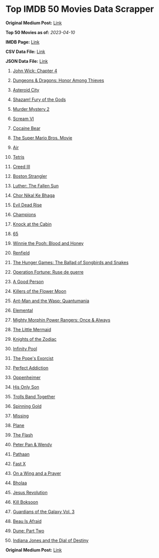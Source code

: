 # Top IMDB 50 Movies Data Scrapper

**Original Medium Post:** [Link](https://medium.com/@nishantsahoo/which-movie-should-i-watch-5c83a3c0f5b1) 

**Top 50 Movies as of:** _2023-04-10_

**IMDB Page:** [Link](http://www.imdb.com/search/title?release_date=2023,2023&title_type=feature)

**CSV Data File:** [Link](/Data/data.csv)

**JSON Data File:** [Link](/Data/data.json)

1. [John Wick: Chapter 4](https://www.imdb.com/title/tt10366206/?ref_=adv_li_tt)

2. [Dungeons & Dragons: Honor Among Thieves](https://www.imdb.com/title/tt2906216/?ref_=adv_li_tt)

3. [Asteroid City](https://www.imdb.com/title/tt14230388/?ref_=adv_li_tt)

4. [Shazam! Fury of the Gods](https://www.imdb.com/title/tt10151854/?ref_=adv_li_tt)

5. [Murder Mystery 2](https://www.imdb.com/title/tt15255288/?ref_=adv_li_tt)

6. [Scream VI](https://www.imdb.com/title/tt17663992/?ref_=adv_li_tt)

7. [Cocaine Bear](https://www.imdb.com/title/tt14209916/?ref_=adv_li_tt)

8. [The Super Mario Bros. Movie](https://www.imdb.com/title/tt6718170/?ref_=adv_li_tt)

9. [Air](https://www.imdb.com/title/tt16419074/?ref_=adv_li_tt)

10. [Tetris](https://www.imdb.com/title/tt12758060/?ref_=adv_li_tt)

11. [Creed III](https://www.imdb.com/title/tt11145118/?ref_=adv_li_tt)

12. [Boston Strangler](https://www.imdb.com/title/tt2560078/?ref_=adv_li_tt)

13. [Luther: The Fallen Sun](https://www.imdb.com/title/tt3155298/?ref_=adv_li_tt)

14. [Chor Nikal Ke Bhaga](https://www.imdb.com/title/tt22297828/?ref_=adv_li_tt)

15. [Evil Dead Rise](https://www.imdb.com/title/tt13345606/?ref_=adv_li_tt)

16. [Champions](https://www.imdb.com/title/tt15339570/?ref_=adv_li_tt)

17. [Knock at the Cabin](https://www.imdb.com/title/tt15679400/?ref_=adv_li_tt)

18. [65](https://www.imdb.com/title/tt12261776/?ref_=adv_li_tt)

19. [Winnie the Pooh: Blood and Honey](https://www.imdb.com/title/tt19623240/?ref_=adv_li_tt)

20. [Renfield](https://www.imdb.com/title/tt11358390/?ref_=adv_li_tt)

21. [The Hunger Games: The Ballad of Songbirds and Snakes](https://www.imdb.com/title/tt10545296/?ref_=adv_li_tt)

22. [Operation Fortune: Ruse de guerre](https://www.imdb.com/title/tt7985704/?ref_=adv_li_tt)

23. [A Good Person](https://www.imdb.com/title/tt14153080/?ref_=adv_li_tt)

24. [Killers of the Flower Moon](https://www.imdb.com/title/tt5537002/?ref_=adv_li_tt)

25. [Ant-Man and the Wasp: Quantumania](https://www.imdb.com/title/tt10954600/?ref_=adv_li_tt)

26. [Elemental](https://www.imdb.com/title/tt15789038/?ref_=adv_li_tt)

27. [Mighty Morphin Power Rangers: Once & Always](https://www.imdb.com/title/tt23219684/?ref_=adv_li_tt)

28. [The Little Mermaid](https://www.imdb.com/title/tt5971474/?ref_=adv_li_tt)

29. [Knights of the Zodiac](https://www.imdb.com/title/tt6528290/?ref_=adv_li_tt)

30. [Infinity Pool](https://www.imdb.com/title/tt10365998/?ref_=adv_li_tt)

31. [The Pope's Exorcist](https://www.imdb.com/title/tt13375076/?ref_=adv_li_tt)

32. [Perfect Addiction](https://www.imdb.com/title/tt12965390/?ref_=adv_li_tt)

33. [Oppenheimer](https://www.imdb.com/title/tt15398776/?ref_=adv_li_tt)

34. [His Only Son](https://www.imdb.com/title/tt8277246/?ref_=adv_li_tt)

35. [Trolls Band Together](https://www.imdb.com/title/tt14362112/?ref_=adv_li_tt)

36. [Spinning Gold](https://www.imdb.com/title/tt2071590/?ref_=adv_li_tt)

37. [Missing](https://www.imdb.com/title/tt10855768/?ref_=adv_li_tt)

38. [Plane](https://www.imdb.com/title/tt5884796/?ref_=adv_li_tt)

39. [The Flash](https://www.imdb.com/title/tt0439572/?ref_=adv_li_tt)

40. [Peter Pan & Wendy](https://www.imdb.com/title/tt5635026/?ref_=adv_li_tt)

41. [Pathaan](https://www.imdb.com/title/tt12844910/?ref_=adv_li_tt)

42. [Fast X](https://www.imdb.com/title/tt5433140/?ref_=adv_li_tt)

43. [On a Wing and a Prayer](https://www.imdb.com/title/tt13929998/?ref_=adv_li_tt)

44. [Bholaa](https://www.imdb.com/title/tt15302222/?ref_=adv_li_tt)

45. [Jesus Revolution](https://www.imdb.com/title/tt10098448/?ref_=adv_li_tt)

46. [Kill Boksoon](https://www.imdb.com/title/tt16900880/?ref_=adv_li_tt)

47. [Guardians of the Galaxy Vol. 3](https://www.imdb.com/title/tt6791350/?ref_=adv_li_tt)

48. [Beau Is Afraid](https://www.imdb.com/title/tt13521006/?ref_=adv_li_tt)

49. [Dune: Part Two](https://www.imdb.com/title/tt15239678/?ref_=adv_li_tt)

50. [Indiana Jones and the Dial of Destiny](https://www.imdb.com/title/tt1462764/?ref_=adv_li_tt)

**Original Medium Post:** [Link](https://medium.com/@nishantsahoo/which-movie-should-i-watch-5c83a3c0f5b1) 
